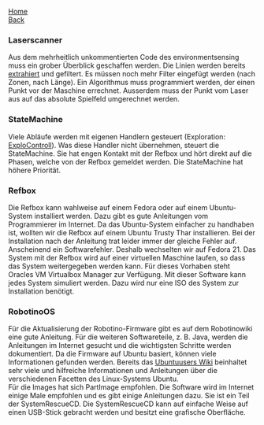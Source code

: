 [Home](home)  
[Back](KonzeptMF)  
### Laserscanner
Aus dem mehrheitlich unkommentierten Code des environmentsensing muss ein grober Überblick geschaffen werden. Die Linien werden bereits [extrahiert](LineExtraction) und gefiltert. Es müssen noch mehr Filter eingefügt werden (nach Zonen, nach Länge). Ein Algorithmus muss programmiert werden, der einen Punkt vor der Maschine errechnet. Ausserdem muss der Punkt vom Laser aus auf das absolute Spielfeld umgerechnet werden.
### StateMachine
Viele Abläufe werden mit eigenen Handlern gesteuert (Exploration: [ExploControll](ExploControll)). Was diese Handler nicht übernehmen, steuert die StateMachine. Sie hat engen Kontakt mit der Refbox und hört direkt auf die Phasen, welche von der Refbox gemeldet werden. Die StateMachine hat höhere Priorität.
### Refbox
Die Refbox kann wahlweise auf einem Fedora oder auf einem Ubuntu-System installiert werden. Dazu gibt es gute Anleitungen vom Programmierer im Internet. Da das Ubuntu-System einfacher zu handhaben ist, wollten wir die Refbox auf einem Ubuntu Trusty Thar installieren. Bei der Installation nach der Anleitung trat leider immer der gleiche Fehler auf. Anscheinend ein Softwarefehler. Deshalb wechselten wir auf Fedora 21. Das System mit der Refbox wird auf einer virtuellen Maschine laufen, so dass das System weitergegeben werden kann. Für dieses Vorhaben steht Oracles VM Virtualbox Manager zur Verfügung. Mit dieser Software kann jedes System simuliert werden. Dazu wird nur eine ISO des System zur Installation benötigt. 
### RobotinoOS
Für die Aktualisierung der Robotino-Firmware gibt es auf dem Robotinowiki eine gute Anleitung. Für die weiteren Softwareteile, z. B. Java, werden die Anleitungen im Internet gesucht und die wichtigsten Schritte werden dokumentiert. Da die Firmware auf Ubuntu basiert, können viele Informationen gefunden werden. Bereits das [Ubuntuusers Wiki](https://wiki.ubuntuusers.de/Startseite) beinhaltet sehr viele und hilfreiche Informationen und Anleitungen über die verschiedenen Facetten des Linux-Systems Ubuntu.   
Für die Images hat sich PartImage empfohlen. Die Software wird im Internet einige Male empfohlen und es gibt einige Anleitungen dazu. Sie ist ein Teil der SystemRescueCD. Die SystemRescueCD kann auf einfache Weise auf einen USB-Stick gebracht werden und besitzt eine grafische Oberfläche. 